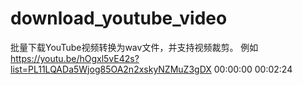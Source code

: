 # download_youtube_video
批量下载YouTube视频转换为wav文件，并支持视频裁剪。
例如
https://youtu.be/hOgxl5vE42s?list=PL11LQADa5Wjog85OA2n2xskyNZMuZ3gDX 00:00:00 00:02:24
